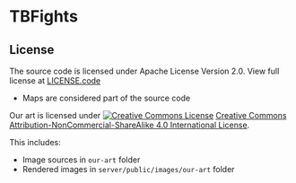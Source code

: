 # TBFights

## License
The source code is licensed under Apache License Version 2.0. View full license at [LICENSE.code](LICENSE.code)

- Maps are considered part of the source code

Our art is licensed under [![Creative Commons License](https://i.creativecommons.org/l/by-nc-sa/4.0/88x31.png)](http://creativecommons.org/licenses/by-nc-sa/4.0/) [Creative Commons Attribution-NonCommercial-ShareAlike 4.0 International License](http://creativecommons.org/licenses/by-nc-sa/4.0/).

This includes:

- Image sources in `our-art` folder
- Rendered images in `server/public/images/our-art` folder